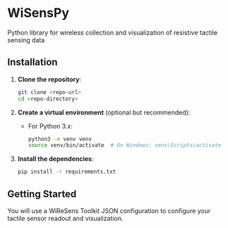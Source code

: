 # WiSensPy

Python library for wireless collection and visualization of resistive tactile sensing data

## Installation

1. **Clone the repository**:

   ```bash
   git clone <repo-url>
   cd <repo-directory>
   ```

2. **Create a virtual environment** (optional but recommended):

   - For Python 3.x:
     ```bash
     python3 -m venv venv
     source venv/bin/activate  # On Windows: venv\Scripts\activate
     ```

3. **Install the dependencies**:
   ```bash
   pip install -r requirements.txt
   ```

## Getting Started

You will use a WiReSens Toolkit JSON configuration to configure your tactile sensor readout and visualization.
